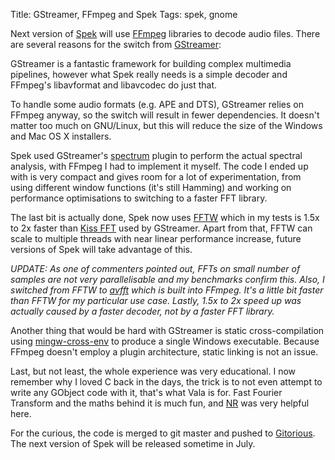 Title: GStreamer, FFmpeg and Spek
Tags: spek, gnome

Next version of [Spek][] will use [FFmpeg][] libraries to decode audio
files. There are several reasons for the switch from [GStreamer][]:

GStreamer is a fantastic framework for building complex multimedia pipelines,
however what Spek really needs is a simple decoder and FFmpeg's libavformat and
libavcodec do just that.

To handle some audio formats (e.g. APE and DTS), GStreamer relies on FFmpeg
anyway, so the switch will result in fewer dependencies. It doesn't matter too
much on GNU/Linux, but this will reduce the size of the Windows and Mac OS X
installers.

Spek used GStreamer's [spectrum][] plugin to perform the actual spectral
analysis, with FFmpeg I had to implement it myself. The code I ended up with is
very compact and gives room for a lot of experimentation, from using different
window functions (it's still Hamming) and working on performance optimisations
to switching to a faster FFT library.

The last bit is actually done, Spek now uses [FFTW][] which in my tests is 1.5x
to 2x faster than [Kiss FFT][] used by GStreamer. Apart from that, FFTW can
scale to multiple threads with near linear performance increase, future versions
of Spek will take advantage of this.

*UPDATE: As one of commenters pointed out, FFTs on small number of samples are
not very parallelisable and my benchmarks confirm this.  Also, I switched from
FFTW to [avfft][] which is built into FFmpeg. It's a little bit faster than FFTW
for my particular use case. Lastly, 1.5x to 2x speed up was actually caused by a
faster decoder, not by a faster FFT library.*

Another thing that would be hard with GStreamer is static cross-compilation
using [mingw-cross-env][] to produce a single Windows executable. Because FFmpeg
doesn't employ a plugin architecture, static linking is not an issue.

Last, but not least, the whole experience was very educational. I now remember
why I loved C back in the days, the trick is to not even attempt to write any
GObject code with it, that's what Vala is for. Fast Fourier Transform and the
maths behind it is much fun, and [NR][] was very helpful here.

For the curious, the code is merged to git master and pushed to
[Gitorious][]. The next version of Spek will be released sometime in July.

  [Spek]: http://spek-project.org/
  [FFmpeg]: http://ffmpeg.org/
  [GStreamer]: http://gstreamer.freedesktop.org/
  [spectrum]: http://gstreamer.freedesktop.org/data/doc/gstreamer/head/gst-plugins-good-plugins/html/gst-plugins-good-plugins-spectrum.html
  [FFTW]: http://www.fftw.org/
  [Kiss FFT]: http://kissfft.sourceforge.net/
  [avfft]: http://cekirdek.pardus.org.tr/~ismail/ffmpeg-docs/avfft_8h-source.html
  [mingw-cross-env]: http://www.nongnu.org/mingw-cross-env/
  [NR]: http://www.nrbook.com/a/bookcpdf.php
  [Gitorious]: http://gitorious.org/spek
